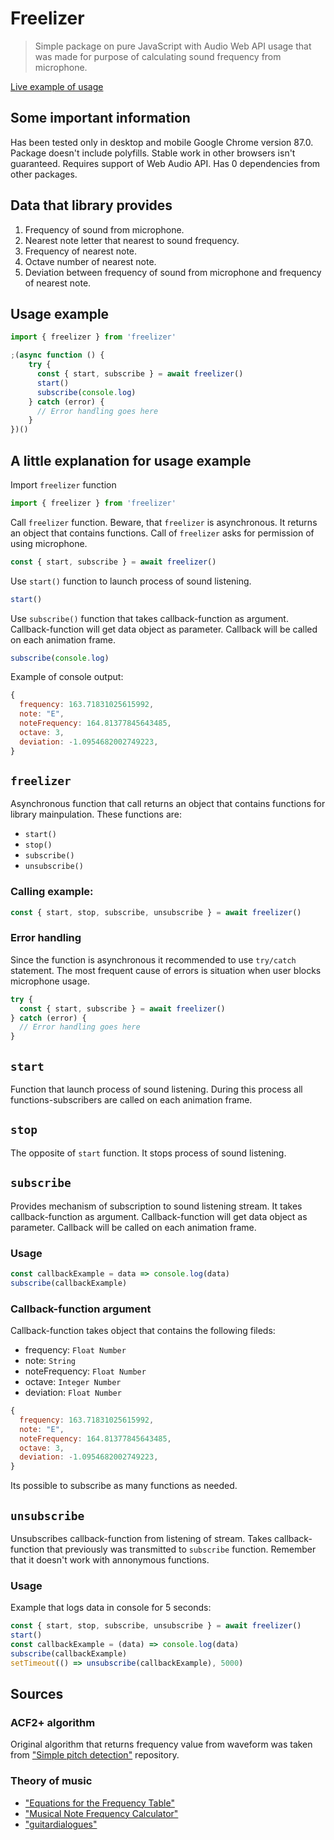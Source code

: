 # Freelizer
> Simple package on pure JavaScript with Audio Web API usage that was made for purpose of calculating sound frequency from microphone.

[Live example of usage](https://sablevsky.github.io/freelizer/)

## Some important information
Has been tested only in desktop and mobile Google Chrome version 87.0. 
Package doesn't include polyfills. Stable work in other browsers isn't guaranteed.
Requires support of Web Audio API.
Has 0 dependencies from other packages.



## Data that library provides
1. Frequency of sound from microphone.
2. Nearest note letter that nearest to sound frequency.
3. Frequency of nearest note.
4. Octave number of nearest note.
5. Deviation between frequency of sound from microphone and frequency of nearest note.

## Usage example
```javascript
import { freelizer } from 'freelizer'

;(async function () {
    try {
      const { start, subscribe } = await freelizer()
      start()
      subscribe(console.log)
    } catch (error) {
      // Error handling goes here
    }
})()
```
## A little explanation for usage example
Import `freelizer` function
```javascript
import { freelizer } from 'freelizer'
```
Call `freelizer` function. Beware, that `freelizer` is asynchronous. It returns an object that contains functions. Call of `freelizer` asks for permission of using microphone.
```javascript
const { start, subscribe } = await freelizer()
```
Use `start()` function to launch process of sound listening.
```javascript
start()
```
Use `subscribe()` function that takes callback-function as argument. Callback-function will get data object as parameter. Callback will be called on each animation frame.
```javascript
subscribe(console.log)
```
Example of console output:
```javascript
{
  frequency: 163.71831025615992,
  note: "E",
  noteFrequency: 164.81377845643485,
  octave: 3,
  deviation: -1.0954682002749223,
}
```
## `freelizer`
Asynchronous function that call returns an object that contains functions for library mainpulation. These functions are:
 * ```start()```
 * ```stop()```
 * ```subscribe()```
 * ```unsubscribe()```
### Calling example:
```javascript
const { start, stop, subscribe, unsubscribe } = await freelizer()
````
### Error handling
Since the function is asynchronous it recommended to use `try/catch` statement.
The most frequent cause of errors is situation when user blocks microphone usage. 
```javascript
try {
  const { start, subscribe } = await freelizer()
} catch (error) {
  // Error handling goes here
}
```
## `start`
Function that launch process of sound listening. During this process all functions-subscribers are called on each animation frame.
## `stop`
The opposite of `start` function. It stops process of sound listening.

## `subscribe`
Provides mechanism of subscription to sound listening stream.
It takes callback-function as argument. Callback-function will get data object as parameter. Callback will be called on each animation frame.
### Usage
```javascript
const callbackExample = data => console.log(data)
subscribe(callbackExample)
```
### Callback-function argument
Callback-function takes object that contains the following fileds:
* frequency: `Float Number`
* note: `String`
* noteFrequency: `Float Number`
* octave: `Integer Number`
* deviation: `Float Number`
```javascript
{
  frequency: 163.71831025615992,
  note: "E",
  noteFrequency: 164.81377845643485,
  octave: 3,
  deviation: -1.0954682002749223,
}
```
Its possible to subscribe as many functions as needed.
## `unsubscribe`
Unsubscribes callback-function from listening of stream.
Takes callback-function that previously was transmitted to `subscribe` function.
Remember that it doesn't work with annonymous functions.
### Usage
Example that logs data in console for 5 seconds:
```javascript
const { start, stop, subscribe, unsubscribe } = await freelizer()
start()
const callbackExample = (data) => console.log(data)
subscribe(callbackExample)
setTimeout(() => unsubscribe(callbackExample), 5000)
```
## Sources
### ACF2+ algorithm
Original algorithm that returns frequency value from waveform was taken from ["Simple pitch detection"](https://github.com/cwilso/PitchDetect) repository.
### Theory of music
- ["Equations for the Frequency Table"](https://pages.mtu.edu/~suits/NoteFreqCalcs.html)
- ["Musical Note Frequency Calculator"](https://www.translatorscafe.com/unit-converter/en-US/calculator/note-frequency/)
- ["guitardialogues"](https://guitardialogues.wordpress.com/)